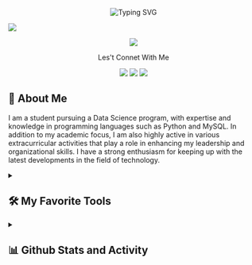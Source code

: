 <!-- Typing SVG by DenverCoder1 - https://github.com/DenverCoder1/readme-typing-svg -->
<p align="center">
 <a>
   <img src="https://readme-typing-svg.demolab.com?font=Bree+Serif&weight=400&size=27&pause=1000&color=0096FF&center=true&width=525&height=40&lines=Hi+There!%2C+Welcome+to+My+Github" alt="Typing SVG" /></a>
</p>

![](https://komarev.com/ghpvc/?username=andrymldni&style=flat)

<!-- Background -->
<p align="center">
 <a href="https://github.com/andrymldni">
  <img src="https://media.giphy.com/media/RNQ0qRIwGek48/giphy.gif"></a>
</p>

<p align="center">Les't Connet With Me</p>

<!-- Social icons section -->
<p align="center">
 <a href="https://www.linkedin.com/in/andrysyvamldni/">
  <img src="https://img.shields.io/badge/LinkedIn-0077B5?style=for-the-badge&logo=linkedin&logoColor=white"/></a>
 <a href="https://www.instagram.com/andrymldni/">
  <img src="https://img.shields.io/badge/Instagram-E1306C?style=for-the-badge&logo=instagram&logoColor=white"/></a>
 <a href="https://twitter.com/andrymldni">
  <img src="https://img.shields.io/badge/Twitter-1DA1F2?style=for-the-badge&logo=twitter&logoColor=white"/></a>
</p>

<h2>👨 About Me</h2>
 <p align="left">
 I am a student pursuing a Data Science program, with expertise and knowledge in programming languages such as Python and MySQL. In addition to my academic focus, I am also highly active in various extracurricular activities that play a role in enhancing my leadership and organizational skills. I have a strong enthusiasm for keeping up with the latest developments in the field of technology.
 </p>
 
<details> 
 <summary><h2>🛠️ My Favorite Tools</h2></summary>
 <!-- Some badges are from https://github.com/tandpfun/skill-icons#icons-list -->
 <h3>👨‍💻 Programming and Markup Languages</h3>
  <p align="left">
    <a href="https://skillicons.dev">
      <img src="https://skillicons.dev/icons?i=js,html,css,bash,php,python,r,haskell,scala" /></a>
  </p>

 <h3>🧰 Frameworks and Libraries</h3>
  <p align="left">
   <a href="https://skillicons.dev">
     <img src="https://skillicons.dev/icons?i=tensorflow,flask,figma,bootstrap,wordpress" /></a>
  </p>

<h3>🗄️ Databases and Cloud Hosting</h3>
  <p align="left">
   <a href="https://skillicons.dev">
     <img src="https://skillicons.dev/icons?i=github,mongodb,mysql,sqlite,replit,aws" /></a>
  </p>

<h3>💻 Software and Tools</h3>
  <p align="left">
   <a href="https://skillicons.dev">
     <img src="https://skillicons.dev/icons?i=vscode,discord,stackoverflow" /></a>
  </p>
</details>
 
<details> 
<summary><h2>📊 Github Stats and Activity</h2></summary>
 
<h3>🔥 Streak Stats</h3>

![andrymldni's Streak](https://github-readme-streak-stats.herokuapp.com/?user=andrymldni&theme=default&hide_border=false)
<h3>💻 GitHub Profile Stats</h3>

![andrymldni's Stats](https://github-readme-stats.vercel.app/api?username=andrymldni&theme=default&show_icons=true&hide_border=false&count_private=true)
![andrymldni's Top Languages](https://github-readme-stats.vercel.app/api/top-langs/?username=andrymldni&theme=default&show_icons=true&hide_border=false&layout=compact)
